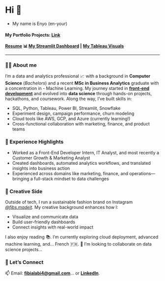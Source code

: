 # Hi 👋

-  My name is Enyo (en-your)
#### My Portfolio Projects: [Link](https://github.com/enyo-ojo/My-Portfolio/)
**[Resume](https://github.com/enyo-ojo/Enyojo-s-Resume/blob/main/Product%20Data%20Scientist%20-%20Enyojo%20A%20.pdf)**
**📊 [My Streamlit Dashboard](https://share.streamlit.io/user/enyo-ojo) |** **[My Tableau Visuals](https://public.tableau.com/app/profile/enyo.alabi/vizzes)** 
***

### 👩‍💻 About me
I’m a data and analytics professional 📈 with a background in **Computer Science** (*Bachelors*) and a recent **MSc in Business Analytics** graduate with a concentration in - Machine Learning.
My journey started in **[front-end development](https://enyo-ojo.github.io/enyoportfolio.github.io/)** and evolved into **data science** through hands-on projects, hackathons, and coursework. Along the way, I’ve built skills in:
- SQL, Python, Tableau, Power BI, Streamlit, Snowflake
- Experiment design, campaign performance, churn modeling
- Cloud tools like AWS, GCP, and Azure (currently learning!)
- Cross-functional collaboration with marketing, finance, and product teams

### 💼 Experience Highlights
- Worked as a Front-End Developer Intern, IT Analyst, and most recently a Customer Growth & Marketing Analyst
- Created dashboards, automated analytics workflows, and translated insights into business action
- Experienced across domains like marketing, finance, and operations—bringing a full-stack mindset to data challenges

### 🎨 Creative Side
Outside of tech, I run a sustainable fashion brand on Instagram *[@fibs.madeit](https://www.instagram.com/fibsmadeit/)*. My creative background enhances how I:
- Visualize and communicate data
- Build user-friendly dashboards
- Connect insights with real-world impact

I also enjoy reading 📚. I’m currently exploring cloud deployment, advanced machine learning, and… French 🇫🇷.
💞️ I’m looking to collaborate on data science projects...


### 🤝 Let’s Connect
📫 Email: **fibialabi4@gmail.com**... or **[LinkedIn](https://www.linkedin.com/in/enyojo-alabi/)**.
<!---
enyo-ojo/enyo-ojo is a ✨ special ✨ repository because its `README.md` (this file) appears on your GitHub profile.
You can click the Preview link to take a look at your changes.
--->

